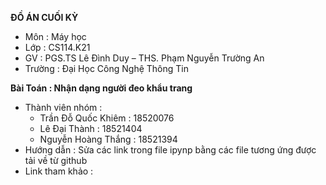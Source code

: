 
**ĐỒ ÁN CUỐI KỲ**

- Môn : Máy học
- Lớp : CS114.K21
- GV : PGS.TS Lê Đình Duy – THS. Phạm Nguyễn Trường An
- Trường : Đại Học Công Nghệ Thông Tin

**Bài Toán : Nhận dạng người đeo khẩu trang**

- Thành viên nhóm :
  - Trần Đỗ Quốc Khiêm : 18520076
  - Lê Đại Thành : 18521404
  - Nguyễn Hoàng Thắng : 18521394
- Hướng dẫn : Sửa các link trong file ipynp bằng các file tương ứng được tải về từ github
- Link tham khảo :

